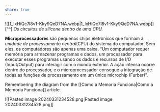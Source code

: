 ```yaml
---
share: true
---
```

![[1_IxHiQc7l8v1-Kky9QeD7NA.webp|1_IxHiQc7l8v1-Kky9QeD7NA.webp]]
[^^] _Os circuitos de silicone dentro de uma CPU._

**Microprocessadores** são pequenos chips eletrônicos  que formam a _unidade de processamento central_(CPU) do sistema do computador. Sem eles, os computadores são apenas uma caixa. “Um computador requer memória para armazenar programas e dados, um processador para executar esses programas usando os dados e recursos de I/O (Input/Output) para interagir com o mundo exterior. A ação intensa ocorre dentro do processador, e o microprocessador consegue a integração de todas as funções de processamento em um único microchip (Furber)”.

Remembering the diagram from the [[Como a Memoria Funciona|Como a Memoria Funciona]] article. 

![[Pasted image 20240331234528.png|Pasted image 20240331234528.png]]









